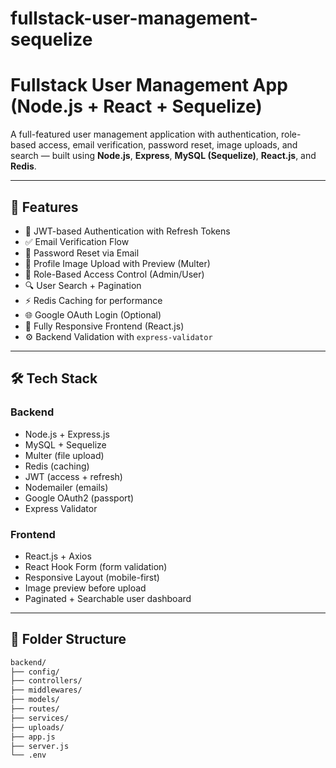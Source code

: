 # fullstack-user-management-sequelize
# Fullstack User Management App (Node.js + React + Sequelize)

A full-featured user management application with authentication, role-based access, email verification, password reset, image uploads, and search — built using **Node.js**, **Express**, **MySQL (Sequelize)**, **React.js**, and **Redis**.

---

## 🚀 Features

- 🔐 JWT-based Authentication with Refresh Tokens
- ✅ Email Verification Flow
- 🔁 Password Reset via Email
- 📸 Profile Image Upload with Preview (Multer)
- 👥 Role-Based Access Control (Admin/User)
- 🔍 User Search + Pagination
- ⚡ Redis Caching for performance
- 🌐 Google OAuth Login (Optional)
- 📱 Fully Responsive Frontend (React.js)
- ⚙️ Backend Validation with `express-validator`

---

## 🛠️ Tech Stack

### Backend
- Node.js + Express.js
- MySQL + Sequelize
- Multer (file upload)
- Redis (caching)
- JWT (access + refresh)
- Nodemailer (emails)
- Google OAuth2 (passport)
- Express Validator

### Frontend
- React.js + Axios
- React Hook Form (form validation)
- Responsive Layout (mobile-first)
- Image preview before upload
- Paginated + Searchable user dashboard

---

## 📁 Folder Structure

```bash
backend/
├── config/
├── controllers/
├── middlewares/
├── models/
├── routes/
├── services/
├── uploads/
├── app.js
├── server.js
└── .env
